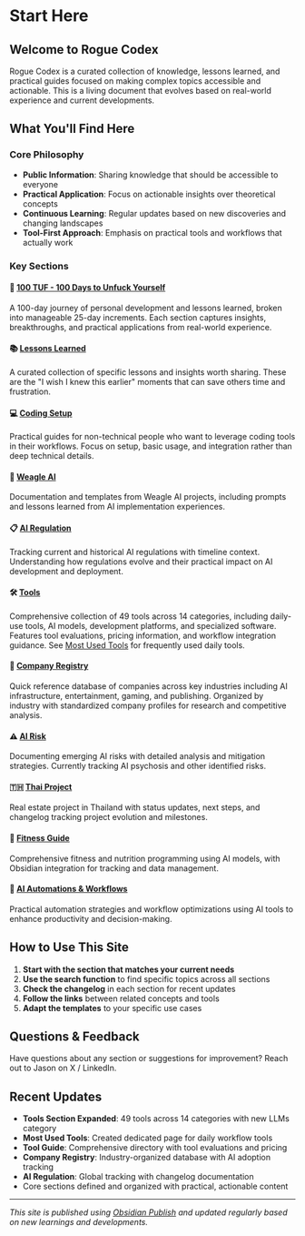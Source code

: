 # Start Here

## Welcome to Rogue Codex

Rogue Codex is a curated collection of knowledge, lessons learned, and practical guides focused on making complex topics accessible and actionable. This is a living document that evolves based on real-world experience and current developments.

## What You'll Find Here

### Core Philosophy
- **Public Information**: Sharing knowledge that should be accessible to everyone
- **Practical Application**: Focus on actionable insights over theoretical concepts
- **Continuous Learning**: Regular updates based on new discoveries and changing landscapes
- **Tool-First Approach**: Emphasis on practical tools and workflows that actually work

### Key Sections

#### 🎯 [100 TUF - 100 Days to Unfuck Yourself](100%20TUF/README.md)
A 100-day journey of personal development and lessons learned, broken into manageable 25-day increments. Each section captures insights, breakthroughs, and practical applications from real-world experience.

#### 📚 [Lessons Learned](Lessons%20Learned/README.md)
A curated collection of specific lessons and insights worth sharing. These are the "I wish I knew this earlier" moments that can save others time and frustration.

#### 💻 [Coding Setup](Coding%20Setup/README.md)
Practical guides for non-technical people who want to leverage coding tools in their workflows. Focus on setup, basic usage, and integration rather than deep technical details.

#### 🤖 [Weagle AI](Weagle%20AI/README.md)
Documentation and templates from Weagle AI projects, including prompts and lessons learned from AI implementation experiences.

#### 📋 [AI Regulation](AI%20Regulation/README.md)
Tracking current and historical AI regulations with timeline context. Understanding how regulations evolve and their practical impact on AI development and deployment.

#### 🛠️ [Tools](Tools/Tool%20Guide.md)
Comprehensive collection of 49 tools across 14 categories, including daily-use tools, AI models, development platforms, and specialized software. Features tool evaluations, pricing information, and workflow integration guidance. See [Most Used Tools](Tools/Most%20Used.md) for frequently used daily tools.

#### 🏢 [Company Registry](Company%20Registry/README.md)
Quick reference database of companies across key industries including AI infrastructure, entertainment, gaming, and publishing. Organized by industry with standardized company profiles for research and competitive analysis.

#### ⚠️ [AI Risk](AI%20Risk/README.md)
Documenting emerging AI risks with detailed analysis and mitigation strategies. Currently tracking AI psychosis and other identified risks.

#### 🇹🇭 [Thai Project](Thai%20Project/README.md)
Real estate project in Thailand with status updates, next steps, and changelog tracking project evolution and milestones.

#### 💪 [Fitness Guide](Fitness%20Guide/README.md)
Comprehensive fitness and nutrition programming using AI models, with Obsidian integration for tracking and data management.

#### 🔄 [AI Automations & Workflows](AI%20Automations/README.md)
Practical automation strategies and workflow optimizations using AI tools to enhance productivity and decision-making.

## How to Use This Site

1. **Start with the section that matches your current needs**
2. **Use the search function** to find specific topics across all sections
3. **Check the changelog** in each section for recent updates
4. **Follow the links** between related concepts and tools
5. **Adapt the templates** to your specific use cases

## Questions & Feedback

Have questions about any section or suggestions for improvement? Reach out to Jason on X / LinkedIn. 

## Recent Updates

- **Tools Section Expanded**: 49 tools across 14 categories with new LLMs category
- **Most Used Tools**: Created dedicated page for daily workflow tools  
- **Tool Guide**: Comprehensive directory with tool evaluations and pricing
- **Company Registry**: Industry-organized database with AI adoption tracking
- **AI Regulation**: Global tracking with changelog documentation
- Core sections defined and organized with practical, actionable content

---

*This site is published using [Obsidian Publish](https://obsidian.md/publish) and updated regularly based on new learnings and developments.* 